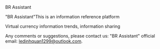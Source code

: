 
BR Assistant

"BR Assistant"This is an information reference platform

Virtual currency information trends, information sharing

Any comments or suggestions, please contact us: "BR Assistant" official email: ledinhquan1299@outlook.com.
